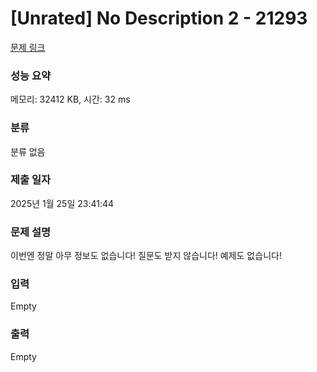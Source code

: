 # [Unrated] No Description 2 - 21293 

[문제 링크](https://www.acmicpc.net/problem/21293) 

### 성능 요약

메모리: 32412 KB, 시간: 32 ms

### 분류

분류 없음

### 제출 일자

2025년 1월 25일 23:41:44

### 문제 설명

<p>이번엔 정말 아무 정보도 없습니다! 질문도 받지 않습니다! 예제도 없습니다!</p>

### 입력 

 Empty

### 출력 

 Empty

